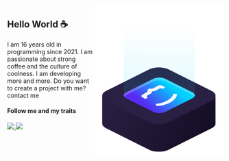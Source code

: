 <img src="chiquuu.svg" min-width="300px" max-width="300px" width="300px" align="right" alt="logo iuricode">

## Hello World ☕

I am 16 years old in programming since 2021. I am passionate about strong coffee and the culture of coolness. I am developing more and more. Do you want to create a project with me? contact me

#### Follow me and my traits

<p align="left">
  <a href="https://www.instagram.com/margiela/" alt="Instagram">
    <img src="https://img.shields.io/badge/-Instagram-07bea1?style=for-the-badge&logo=Instagram&logoColor=#07bea1&link=https://www.instagram.com/margiela"/>
  </a>
  
  <a href="https://marrgiela.github.io/discord" alt="marrgiela.#0729">
    <img src="https://img.shields.io/badge/-Discord-07bea1?style=for-the-badge&logo=Discord&logoColor=#07bea1&clink=https://marrgiela.github.io/"/>
  </a>
</p>
